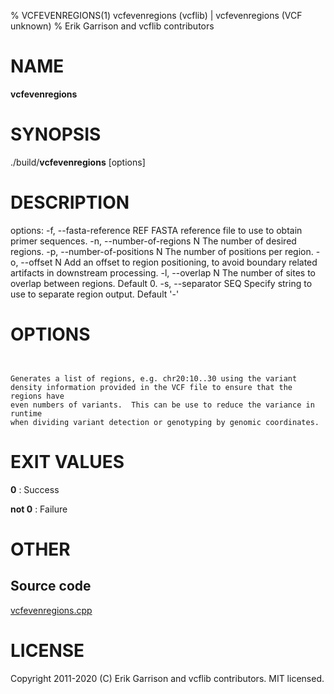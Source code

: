 % VCFEVENREGIONS(1) vcfevenregions (vcflib) | vcfevenregions (VCF unknown)
% Erik Garrison and vcflib contributors

# NAME

**vcfevenregions**

# SYNOPSIS

./build/**vcfevenregions** [options] <vcf file>

# DESCRIPTION

options: -f, --fasta-reference REF FASTA reference file to use to obtain primer sequences. -n, --number-of-regions N The number of desired regions. -p, --number-of-positions N The number of positions per region. -o, --offset N Add an offset to region positioning, to avoid boundary related artifacts in downstream processing. -l, --overlap N The number of sites to overlap between regions. Default 0. -s, --separator SEQ Specify string to use to separate region output. Default '-'



# OPTIONS

```


Generates a list of regions, e.g. chr20:10..30 using the variant
density information provided in the VCF file to ensure that the regions have
even numbers of variants.  This can be use to reduce the variance in runtime
when dividing variant detection or genotyping by genomic coordinates.

```





# EXIT VALUES

**0**
: Success

**not 0**
: Failure

# OTHER

## Source code

[vcfevenregions.cpp](https://github.com/vcflib/vcflib/blob/master/src/vcfevenregions.cpp)

# LICENSE

Copyright 2011-2020 (C) Erik Garrison and vcflib contributors. MIT licensed.

<!--
  Created with ./scripts/bin2md.rb scripts/bin2md-template.erb
-->
